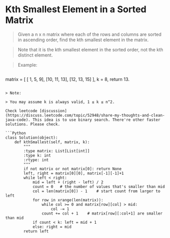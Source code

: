 # Kth Smallest Element in a Sorted Matrix

> Given a n x n matrix where each of the rows and columns are sorted in ascending order, find the kth smallest element in the matrix.

> Note that it is the kth smallest element in the sorted order, not the kth distinct element.

> Example:

> ```
matrix = [
   [ 1,  5,  9],
   [10, 11, 13],
   [12, 13, 15]
],
k = 8,
return 13.
```

> Note: 

> You may assume k is always valid, 1 ≤ k ≤ n^2.

Check leetcode [discussion](https://discuss.leetcode.com/topic/52948/share-my-thoughts-and-clean-java-code). This idea is to use binary search. There're other faster solutions. Please check.

```Python
class Solution(object):
    def kthSmallest(self, matrix, k):
        """
        :type matrix: List[List[int]]
        :type k: int
        :rtype: int
        """
        if not matrix or not matrix[0]: return None
        left, right = matrix[0][0], matrix[-1][-1]+1
        while left < right:
            mid = left + (right - left) / 2
            count = 0   # the number of values that's smaller than mid
            col = len(matrix[0]) - 1    # start count from larger to left
            for row in xrange(len(matrix)):
                while col >= 0 and matrix[row][col] > mid:
                    col -= 1
                count += col + 1    # matrix[row][:col+1] are smaller than mid
            if count < k: left = mid + 1
            else: right = mid
        return left
```

